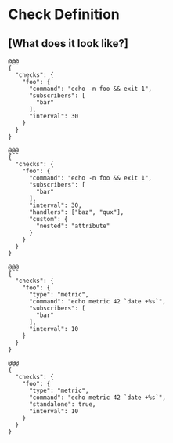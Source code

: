 <!SLIDE center transition=scrollUp>
# Check Definition

## [What does it look like?]

<!SLIDE code medium transition=scrollUp>
    @@@
    {
      "checks": {
        "foo": {
          "command": "echo -n foo && exit 1",
          "subscribers": [
            "bar"
          ],
          "interval": 30
        }
      }
    }

<!SLIDE code medium>
    @@@
    {
      "checks": {
        "foo": {
          "command": "echo -n foo && exit 1",
          "subscribers": [
            "bar"
          ],
          "interval": 30,
          "handlers": ["baz", "qux"],
          "custom": {
            "nested": "attribute"
          }
        }
      }
    }

<!SLIDE code medium>
    @@@
    {
      "checks": {
        "foo": {
          "type": "metric",
          "command": "echo metric 42 `date +%s`",
          "subscribers": [
            "bar"
          ],
          "interval": 10
        }
      }
    }

<!SLIDE code medium>
    @@@
    {
      "checks": {
        "foo": {
          "type": "metric",
          "command": "echo metric 42 `date +%s`",
          "standalone": true,
          "interval": 10
        }
      }
    }
